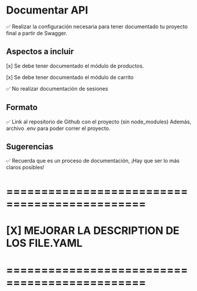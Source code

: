 # Documentar API

✅ Realizar la configuración necesaria para tener documentado tu proyecto final a partir de Swagger.

## Aspectos a incluir

[x] Se debe tener documentado el módulo de productos.

[x] Se debe tener documentado el módulo de carrito

✅ No realizar documentación de sesiones

## Formato

✅ Link al repositorio de Github con el proyecto (sin node_modules)
Además, archivo .env para poder correr el proyecto.

## Sugerencias

✅ Recuerda que es un proceso de documentación, ¡Hay que ser lo más claros posibles!

==============================================
==============================================
# [X] MEJORAR LA DESCRIPTION DE LOS FILE.YAML #
==============================================
==============================================